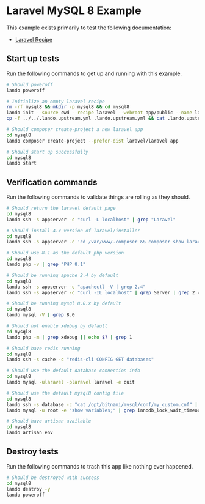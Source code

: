 Laravel MySQL 8 Example
=======================

This example exists primarily to test the following documentation:

* [Laravel Recipe](https://docs.devwithlando.io/tutorials/laravel.html)

Start up tests
--------------

Run the following commands to get up and running with this example.

```bash
# Should poweroff
lando poweroff

# Initialize an empty laravel recipe
rm -rf mysql8 && mkdir -p mysql8 && cd mysql8
lando init --source cwd --recipe laravel --webroot app/public --name lando-laravel-mysql8 --option cache=redis --option php='8.1' --option database=mysql:8.0.22
cp -f ../../.lando.upstream.yml .lando.upstream.yml && cat .lando.upstream.yml

# Should composer create-project a new laravel app
cd mysql8
lando composer create-project --prefer-dist laravel/laravel app

# Should start up successfully
cd mysql8
lando start
```

Verification commands
---------------------

Run the following commands to validate things are rolling as they should.

```bash
# Should return the laravel default page
cd mysql8
lando ssh -s appserver -c "curl -L localhost" | grep "Laravel"

# Should install 4.x version of laravel/installer
cd mysql8
lando ssh -s appserver -c 'cd /var/www/.composer && composer show laravel/installer' | grep 'v4.'

# Should use 8.1 as the default php version
cd mysql8
lando php -v | grep "PHP 8.1"

# Should be running apache 2.4 by default
cd mysql8
lando ssh -s appserver -c "apachectl -V | grep 2.4"
lando ssh -s appserver -c "curl -IL localhost" | grep Server | grep 2.4

# Should be running mysql 8.0.x by default
cd mysql8
lando mysql -V | grep 8.0

# Should not enable xdebug by default
cd mysql8
lando php -m | grep xdebug || echo $? | grep 1

# Should have redis running
cd mysql8
lando ssh -s cache -c "redis-cli CONFIG GET databases"

# Should use the default database connection info
cd mysql8
lando mysql -ularavel -plaravel laravel -e quit

# Should use the default mysql8 config file
cd mysql8
lando ssh -s database -c "cat /opt/bitnami/mysql/conf/my_custom.cnf" | grep "LANDOLARAVELMYSQL8CNF"
lando mysql -u root -e "show variables;" | grep innodb_lock_wait_timeout | grep 127

# Should have artisan available
cd mysql8
lando artisan env
```

Destroy tests
-------------

Run the following commands to trash this app like nothing ever happened.

```bash
# Should be destroyed with success
cd mysql8
lando destroy -y
lando poweroff
```
